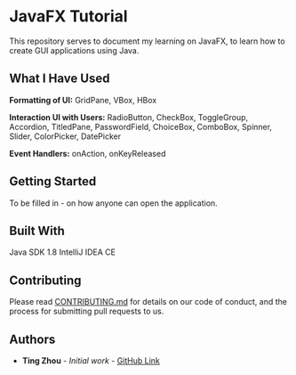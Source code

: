 # JavaFX Tutorial

This repository serves to document my learning on JavaFX, to learn how to create GUI applications using Java. 

## What I Have Used
**Formatting of UI:** GridPane, VBox, HBox

**Interaction UI with Users:** RadioButton, CheckBox, ToggleGroup, Accordion, TitledPane, PasswordField, ChoiceBox, ComboBox, Spinner, Slider, ColorPicker, DatePicker

**Event Handlers:** onAction, onKeyReleased

## Getting Started

To be filled in - on how anyone can open the application.

## Built With

Java SDK 1.8
IntelliJ IDEA CE

## Contributing

Please read [CONTRIBUTING.md](https://gist.github.com/PurpleBooth/b24679402957c63ec426) for details on our code of conduct, and the process for submitting pull requests to us.


## Authors

* **Ting Zhou** - *Initial work* - [GitHub Link](https://github.com/tingzhouu)


